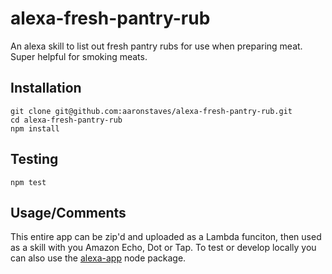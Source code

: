 # alexa-fresh-pantry-rub
An alexa skill to list out fresh pantry rubs for use when preparing meat.  Super helpful for smoking meats.

## Installation

```
git clone git@github.com:aaronstaves/alexa-fresh-pantry-rub.git
cd alexa-fresh-pantry-rub
npm install
```

## Testing
```
npm test
```

## Usage/Comments
This entire app can be zip'd and uploaded as a Lambda funciton, then used as a skill with you Amazon Echo, Dot or Tap.  To test or develop locally you can also use the [alexa-app](https://www.npmjs.com/package/alexa-app) node package.
